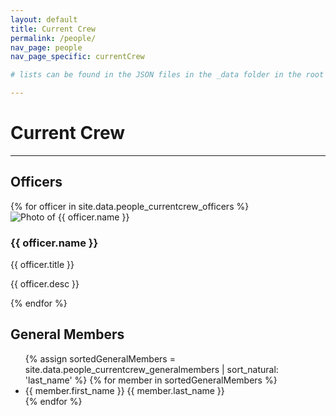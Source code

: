 ```yaml
---
layout: default
title: Current Crew
permalink: /people/
nav_page: people
nav_page_specific: currentCrew

# lists can be found in the JSON files in the _data folder in the root of the repo

---
```


<h1 class="text-center pt-4"> Current Crew </h1>

<hr class="bg-primary"/>

## Officers

<div class="row row-cols-1 row-cols-lg-2 g-4 mb-3">
  {% for officer in site.data.people_currentcrew_officers %}<div class="col">
    <div class="card h-100 rounded border-primary border-1 bg-light">
      <div class="row g-0">
        <div class="col-sm-4">
          <img src="{{ officer.img | prepend: '/assets/img/officers/' | realtive_url }}" alt="Photo of {{ officer.name }}" class="img-fluid rounded">
        </div>
        <div class="col-sm-8">
          <div class="card-body">
            <h3 class="card-title user-select-none">{{ officer.name }}</h3>
            <p class="card-text"><span class="text-muted">{{ officer.title }}</span></p>
            <p class="card-text">{{ officer.desc }}</p>
          </div>
        </div>
      </div>
    </div>
  </div>
  {% endfor %}
</div>

## General Members

<ul class="align-items-start align-content-center custom-list-columns-4 list-unstyled">
  {% assign sortedGeneralMembers = site.data.people_currentcrew_generalmembers | sort_natural: 'last_name' %}
  {% for member in sortedGeneralMembers %}<li class="border-start border-secondary mb-1 ps-1 user-select-none">{{ member.first_name }} {{ member.last_name }}</li>{% endfor %}
</ul>

